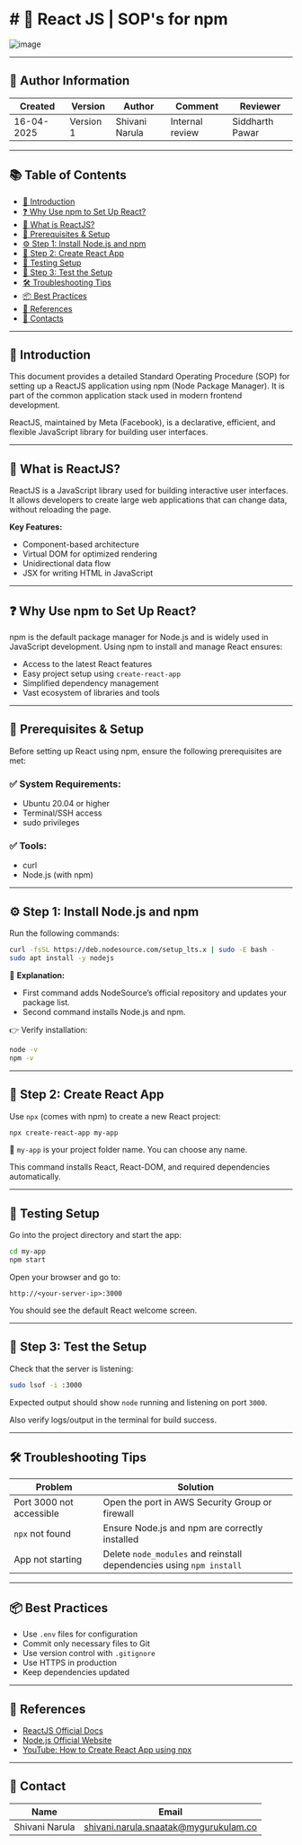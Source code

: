 
# # 🚀 React JS | SOP's for npm

![image](https://github.com/user-attachments/assets/21195be4-682d-4a92-9b88-8633d9c8e044)

---

## 👤 Author Information

| Created     | Version | Author          | Comment        | Reviewer        |
|-------------|---------|------------------|----------------|------------------|
| 16-04-2025  | Version 1 | Shivani Narula  | Internal review | Siddharth Pawar  |

---

## 📚 Table of Contents

- [🧩 Introduction](#-introduction)  
- [❓ Why Use npm to Set Up React?](#-why-use-npm-to-set-up-react)  
- [📁 What is ReactJS?](#-what-is-reactjs)  
- [🔧 Prerequisites & Setup](#-prerequisites--setup)  
- [⚙️ Step 1: Install Node.js and npm](#️-step-1-install-nodejs-and-npm)  
- [📁 Step 2: Create React App](#-step-2-create-react-app)  
- [🧪 Testing Setup](#-testing-setup)  
- [🧪 Step 3: Test the Setup](#-step-3-test-the-setup)  
- [🛠️ Troubleshooting Tips](#️-troubleshooting-tips)  
- [📦 Best Practices](#-best-practices)  
- [📘 References](#-references)  
- [📇 Contacts](#-contacts)

---

## 🧩 Introduction
This document provides a detailed Standard Operating Procedure (SOP) for setting up a ReactJS application using npm (Node Package Manager). It is part of the common application stack used in modern frontend development.

ReactJS, maintained by Meta (Facebook), is a declarative, efficient, and flexible JavaScript library for building user interfaces.

---
## 📁 What is ReactJS?
ReactJS is a JavaScript library used for building interactive user interfaces. It allows developers to create large web applications that can change data, without reloading the page.

**Key Features:**
- Component-based architecture
- Virtual DOM for optimized rendering
- Unidirectional data flow
- JSX for writing HTML in JavaScript

---

## ❓ Why Use npm to Set Up React?
npm is the default package manager for Node.js and is widely used in JavaScript development. Using npm to install and manage React ensures:

- Access to the latest React features
- Easy project setup using `create-react-app`
- Simplified dependency management
- Vast ecosystem of libraries and tools

---

## 🔧 Prerequisites & Setup
Before setting up React using npm, ensure the following prerequisites are met:

### ✅ System Requirements:
- Ubuntu 20.04 or higher
- Terminal/SSH access
- sudo privileges

### ✅ Tools:
- curl
- Node.js (with npm)

---

## ⚙️ Step 1: Install Node.js and npm

Run the following commands:

```bash
curl -fsSL https://deb.nodesource.com/setup_lts.x | sudo -E bash -
sudo apt install -y nodejs
```

📌 **Explanation:**
- First command adds NodeSource’s official repository and updates your package list.
- Second command installs Node.js and npm.

👉 Verify installation:
```bash
node -v
npm -v
```

---

## 📁 Step 2: Create React App

Use `npx` (comes with npm) to create a new React project:

```bash
npx create-react-app my-app
```

🔹 `my-app` is your project folder name. You can choose any name.

This command installs React, React-DOM, and required dependencies automatically.

---

## 🧪 Testing Setup

Go into the project directory and start the app:

```bash
cd my-app
npm start
```

Open your browser and go to:
```
http://<your-server-ip>:3000
```
You should see the default React welcome screen.

---

## 🧪 Step 3: Test the Setup

Check that the server is listening:
```bash
sudo lsof -i :3000
```

Expected output should show `node` running and listening on port `3000`.

Also verify logs/output in the terminal for build success.

---

## 🛠️ Troubleshooting Tips

| Problem | Solution |
|--------|----------|
| Port 3000 not accessible | Open the port in AWS Security Group or firewall |
| `npx` not found | Ensure Node.js and npm are correctly installed |
| App not starting | Delete `node_modules` and reinstall dependencies using `npm install` |

---

## 📦 Best Practices

- Use `.env` files for configuration
- Commit only necessary files to Git
- Use version control with `.gitignore`
- Use HTTPS in production
- Keep dependencies updated

---

## 🔗 References
- [ReactJS Official Docs](https://create-react-app.dev/docs/getting-started/)
- [Node.js Official Website](https://nodejs.org)
- [YouTube: How to Create React App using npx](https://www.youtube.com/watch?v=1HOuGMGV00g)

---

## 📇 Contact

| Name            | Email                                       |
|-----------------|---------------------------------------------|
| Shivani Narula  | shivani.narula.snaatak@mygurukulam.co       |

